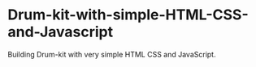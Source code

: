 # Drum-kit-with-simple-HTML-CSS-and-Javascript
Building Drum-kit with very simple HTML CSS and JavaScript.

